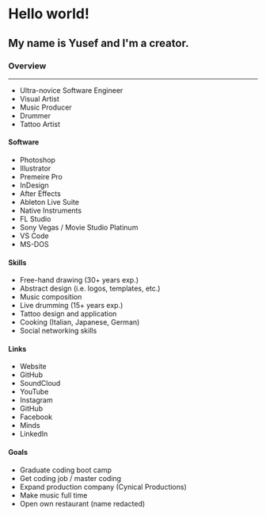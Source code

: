 # Hello world!
## My name is Yusef and I'm a creator.

### Overview
-----
 - Ultra-novice Software Engineer
 - Visual Artist
 - Music Producer 
 - Drummer 
 - Tattoo Artist
 
#### Software
 - Photoshop
 - Illustrator
 - Premeire Pro
 - InDesign
 - After Effects
 - Ableton Live Suite
 - Native Instruments
 - FL Studio
 - Sony Vegas / Movie Studio Platinum
 - VS Code
 - MS-DOS
 
#### Skills
 - Free-hand drawing (30+ years exp.)
 - Abstract design (i.e. logos, templates, etc.)
 - Music composition
 - Live drumming (15+ years exp.)
 - Tattoo design and application
 - Cooking (Italian, Japanese, German)
 - Social networking skills
 
#### Links
 - Website
 - GitHub
 - SoundCloud
 - YouTube
 - Instagram
 - GitHub
 - Facebook
 - Minds
 - LinkedIn
 
#### Goals
- Graduate coding boot camp
- Get coding job / master coding
- Expand production company (Cynical Productions)
- Make music full time
- Open own restaurant (name redacted)
